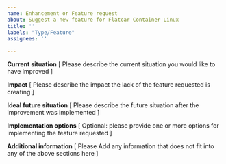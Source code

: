 ```yaml
---
name: Enhancement or Feature request
about: Suggest a new feature for Flatcar Container Linux
title: ''
labels: "Type/Feature"
assignees: ''

---
```


**Current situation**
[ Please describe the current situation you would like to have improved ]

**Impact**
[ Please describe the impact the lack of the feature requested is creating ]

**Ideal future situation**
[ Please describe the future situation after the improvement was implemented ]


**Implementation options**
[ Optional: please provide one or more options for implementing the feature requested ]


**Additional information**
[ Please Add any information that does not fit into any of the above sections here ]

